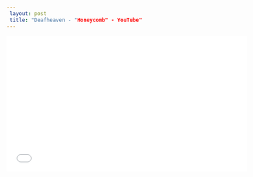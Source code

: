 ```yaml
---
 layout: post 
 title: "Deafheaven - "Honeycomb" - YouTube"
---
```


<iframe width="560" height="315" src="//www.youtube.com/embed/QU8g0XNyHRw" frameborder="0" allowfullscreen></iframe>